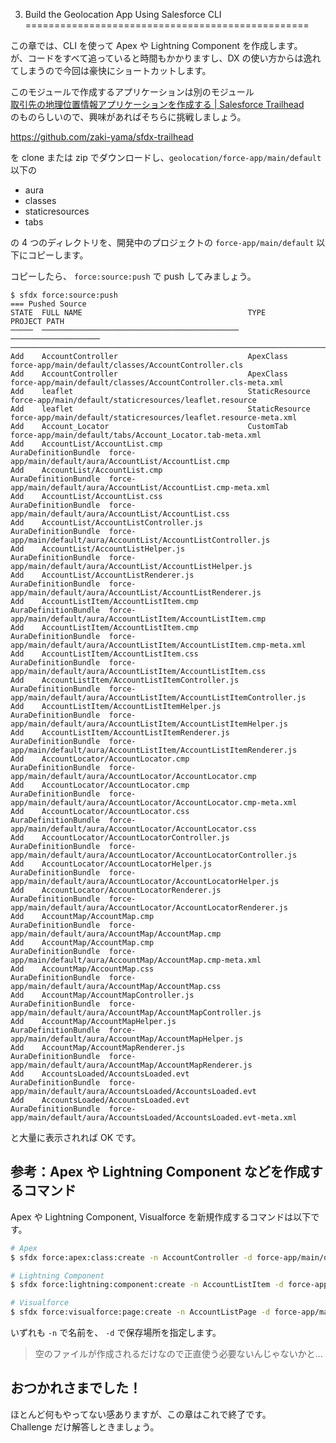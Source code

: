 3. Build the Geolocation App Using Salesforce CLI
=================================================

この章では、CLI を使って Apex や Lightning Component を作成します。  
が、コードをすべて追っていると時間もかかりますし、DX の使い方からは逸れてしまうので今回は豪快にショートカットします。

このモジュールで作成するアプリケーションは別のモジュール  
[取引先の地理位置情報アプリケーションを作成する | Salesforce Trailhead](https://trailhead.salesforce.com/ja/projects/account-geolocation-app)  
のものらしいので、興味があればそちらに挑戦しましょう。

https://github.com/zaki-yama/sfdx-trailhead

を clone または zip でダウンロードし、`geolocation/force-app/main/default` 以下の

* aura
* classes
* staticresources
* tabs

の 4 つのディレクトリを、開発中のプロジェクトの `force-app/main/default` 以下にコピーします。

コピーしたら、 `force:source:push` で push してみましょう。

```
$ sfdx force:source:push
=== Pushed Source
STATE  FULL NAME                                     TYPE                  PROJECT PATH
─────  ────────────────────────────────────────────  ────────────────────  ────────────────────────────────────────────────────────────────────────
Add    AccountController                             ApexClass             force-app/main/default/classes/AccountController.cls
Add    AccountController                             ApexClass             force-app/main/default/classes/AccountController.cls-meta.xml
Add    leaflet                                       StaticResource        force-app/main/default/staticresources/leaflet.resource
Add    leaflet                                       StaticResource        force-app/main/default/staticresources/leaflet.resource-meta.xml
Add    Account_Locator                               CustomTab             force-app/main/default/tabs/Account_Locator.tab-meta.xml
Add    AccountList/AccountList.cmp                   AuraDefinitionBundle  force-app/main/default/aura/AccountList/AccountList.cmp
Add    AccountList/AccountList.cmp                   AuraDefinitionBundle  force-app/main/default/aura/AccountList/AccountList.cmp-meta.xml
Add    AccountList/AccountList.css                   AuraDefinitionBundle  force-app/main/default/aura/AccountList/AccountList.css
Add    AccountList/AccountListController.js          AuraDefinitionBundle  force-app/main/default/aura/AccountList/AccountListController.js
Add    AccountList/AccountListHelper.js              AuraDefinitionBundle  force-app/main/default/aura/AccountList/AccountListHelper.js
Add    AccountList/AccountListRenderer.js            AuraDefinitionBundle  force-app/main/default/aura/AccountList/AccountListRenderer.js
Add    AccountListItem/AccountListItem.cmp           AuraDefinitionBundle  force-app/main/default/aura/AccountListItem/AccountListItem.cmp
Add    AccountListItem/AccountListItem.cmp           AuraDefinitionBundle  force-app/main/default/aura/AccountListItem/AccountListItem.cmp-meta.xml
Add    AccountListItem/AccountListItem.css           AuraDefinitionBundle  force-app/main/default/aura/AccountListItem/AccountListItem.css
Add    AccountListItem/AccountListItemController.js  AuraDefinitionBundle  force-app/main/default/aura/AccountListItem/AccountListItemController.js
Add    AccountListItem/AccountListItemHelper.js      AuraDefinitionBundle  force-app/main/default/aura/AccountListItem/AccountListItemHelper.js
Add    AccountListItem/AccountListItemRenderer.js    AuraDefinitionBundle  force-app/main/default/aura/AccountListItem/AccountListItemRenderer.js
Add    AccountLocator/AccountLocator.cmp             AuraDefinitionBundle  force-app/main/default/aura/AccountLocator/AccountLocator.cmp
Add    AccountLocator/AccountLocator.cmp             AuraDefinitionBundle  force-app/main/default/aura/AccountLocator/AccountLocator.cmp-meta.xml
Add    AccountLocator/AccountLocator.css             AuraDefinitionBundle  force-app/main/default/aura/AccountLocator/AccountLocator.css
Add    AccountLocator/AccountLocatorController.js    AuraDefinitionBundle  force-app/main/default/aura/AccountLocator/AccountLocatorController.js
Add    AccountLocator/AccountLocatorHelper.js        AuraDefinitionBundle  force-app/main/default/aura/AccountLocator/AccountLocatorHelper.js
Add    AccountLocator/AccountLocatorRenderer.js      AuraDefinitionBundle  force-app/main/default/aura/AccountLocator/AccountLocatorRenderer.js
Add    AccountMap/AccountMap.cmp                     AuraDefinitionBundle  force-app/main/default/aura/AccountMap/AccountMap.cmp
Add    AccountMap/AccountMap.cmp                     AuraDefinitionBundle  force-app/main/default/aura/AccountMap/AccountMap.cmp-meta.xml
Add    AccountMap/AccountMap.css                     AuraDefinitionBundle  force-app/main/default/aura/AccountMap/AccountMap.css
Add    AccountMap/AccountMapController.js            AuraDefinitionBundle  force-app/main/default/aura/AccountMap/AccountMapController.js
Add    AccountMap/AccountMapHelper.js                AuraDefinitionBundle  force-app/main/default/aura/AccountMap/AccountMapHelper.js
Add    AccountMap/AccountMapRenderer.js              AuraDefinitionBundle  force-app/main/default/aura/AccountMap/AccountMapRenderer.js
Add    AccountsLoaded/AccountsLoaded.evt             AuraDefinitionBundle  force-app/main/default/aura/AccountsLoaded/AccountsLoaded.evt
Add    AccountsLoaded/AccountsLoaded.evt             AuraDefinitionBundle  force-app/main/default/aura/AccountsLoaded/AccountsLoaded.evt-meta.xml
```

と大量に表示されれば OK です。

## 参考：Apex や Lightning Component などを作成するコマンド

Apex や Lightning Component, Visualforce を新規作成するコマンドは以下です。

```zsh
# Apex
$ sfdx force:apex:class:create -n AccountController -d force-app/main/default/classes

# Lightning Component
$ sfdx force:lightning:component:create -n AccountListItem -d force-app/main/default/aura

# Visualforce
$ sfdx force:visualforce:page:create -n AccountListPage -d force-app/main/default/pages
```

いずれも `-n` で名前を、 `-d` で保存場所を指定します。

> 空のファイルが作成されるだけなので正直使う必要ないんじゃないかと...


## おつかれさまでした！

ほとんど何もやってない感ありますが、この章はこれで終了です。  
Challenge だけ解答しときましょう。
